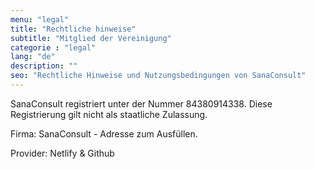 ```yaml
---
menu: "legal"
title: "Rechtliche hinweise"
subtitle: "Mitglied der Vereinigung"
categorie : "legal"
lang: "de"
description: ""
seo: "Rechtliche Hinweise und Nutzungsbedingungen von SanaConsult"
---
```

SanaConsult registriert unter der Nummer 84380914338. Diese Registrierung gilt nicht als staatliche Zulassung.

Firma: SanaConsult - Adresse zum Ausfüllen.

Provider: Netlify & Github

